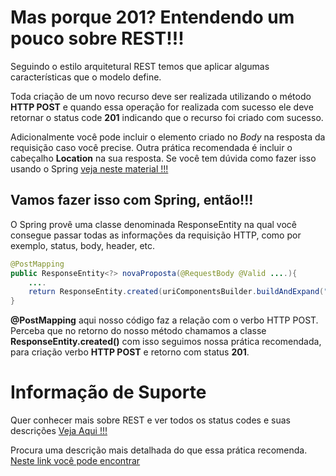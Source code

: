 # Mas porque 201? Entendendo um pouco sobre REST!!!

Seguindo o estilo arquitetural REST temos que aplicar algumas características que o modelo define.

Toda criação de um novo recurso deve ser realizada utilizando o método **HTTP POST** e quando essa operação
for realizada com sucesso ele deve retornar o status code **201** indicando que o recurso foi criado com sucesso.

Adicionalmente você pode incluir o elemento criado no _Body_ na resposta da requisição caso você precise. Outra prática
recomendada é incluir o cabeçalho **Location** na sua resposta. Se você tem dúvida como fazer isso
usando o Spring [veja neste material !!!](../informacao_suporte/spring-response-entity.md)

## Vamos fazer isso com Spring, então!!!

O Spring provê uma classe denominada ResponseEntity na qual você consegue passar todas as informações da requisição HTTP, 
como por exemplo, status, body, header, etc.

```java
@PostMapping
public ResponseEntity<?> novaProposta(@RequestBody @Valid ....){
    ....
    return ResponseEntity.created(uriComponentsBuilder.buildAndExpand("/resource/{id}", id).toUri()).body(body);
}
```

**@PostMapping** aqui nosso código faz a relação com o verbo HTTP POST. Perceba que no retorno do nosso
método chamamos a classe **ResponseEntity.created()** com isso seguimos nossa prática
recomendada, para criação verbo **HTTP POST** e retorno com status **201**.

# Informação de Suporte

Quer conhecer mais sobre REST e ver todos os status codes e suas descrições [Veja Aqui !!!](../informacao_suporte/rest-status.md)

Procura uma descrição mais detalhada do que essa prática recomenda. [Neste link você pode encontrar](https://restfulapi.net/http-status-201-created/) 